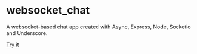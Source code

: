 websocket_chat
==============

A websocket-based chat app created with Async, Express, Node, Socketio and Underscore.

[Try it](http://chat.deviowa.com/)
